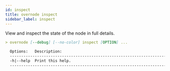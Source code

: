 ```yaml
---
id: inspect
title: overnode inspect
sidebar_label: inspect
---
```



View and inspect the state of the node in full details.
```md
> overnode [--debug] [--no-color] inspect [OPTION] ...

  Options:   Description:
  ----------------------------------------------------------------------------
  -h|--help  Print this help.
  ----------------------------------------------------------------------------
```
